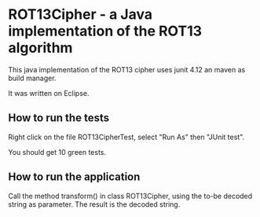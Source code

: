 # ROT13Cipher - a Java implementation of the ROT13 algorithm

This java implementation of the ROT13 cipher uses junit 4.12 an maven as build manager.

It was written on Eclipse.

## How to run the tests

Right click on the file ROT13CipherTest, select "Run As" then "JUnit test".

You should get 10 green tests.

## How to run the application

Call the method transform() in class ROT13Cipher, using the to-be decoded string as parameter. The result is the decoded string.
